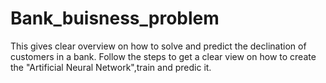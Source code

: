 # Bank_buisness_problem
This gives clear overview on how to solve and predict the declination of customers in a bank. 
Follow the steps to get a clear view on how to create the "Artificial Neural Network",train and predic it.
